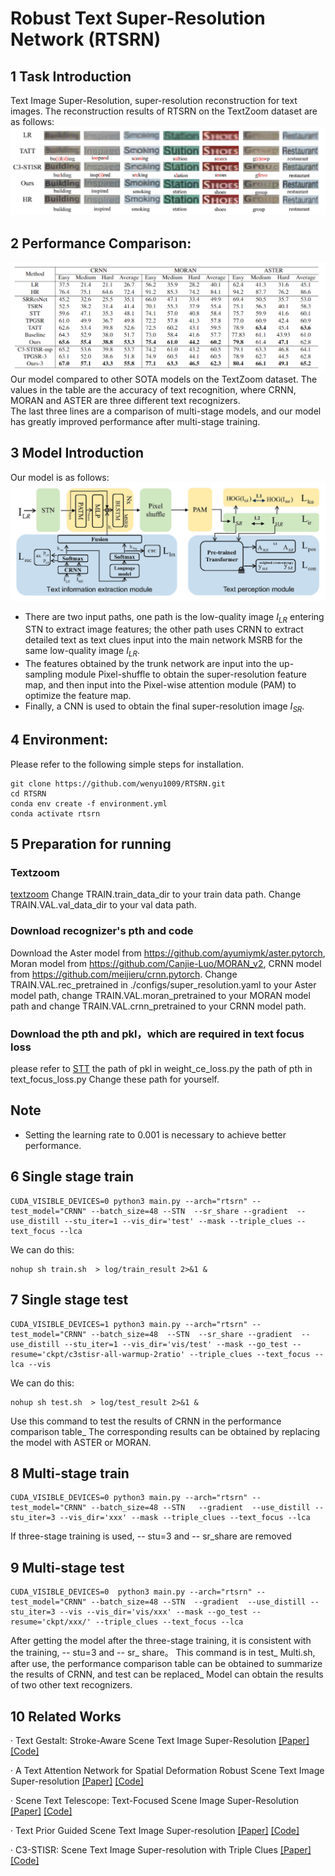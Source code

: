 # Robust Text Super-Resolution Network (RTSRN)



## 1 Task Introduction

Text Image Super-Resolution, super-resolution reconstruction for text images. The reconstruction results of RTSRN on the TextZoom dataset are as follows:
![visualization](./pic/visualization.jpg)
## 2 Performance Comparison:

![main table](./pic/main_table.png)
Our model compared to other SOTA models on the TextZoom dataset. The values in the table are the accuracy of text recognition, where CRNN, MORAN and ASTER are three different text recognizers.
<br>
The last three lines are a comparison of multi-stage models, and our model has greatly improved performance after multi-stage training.
## 3 Model Introduction

Our model is as follows:
![visualization](./pic/architecture.jpg)

- There are two input paths, one path is the low-quality image $I_{LR}$ entering STN to extract image features; the other path uses CRNN to extract detailed text as text clues input into the main network MSRB for the same low-quality image $I_{LR}$.
- The features obtained by the trunk network are input into the up-sampling module Pixel-shuffle to obtain the super-resolution feature map, and then input into the Pixel-wise attention module (PAM) to optimize the feature map.
- Finally, a CNN is used to obtain the final super-resolution image $I_{SR}$.
## 4 Environment:

Please refer to the following simple steps for installation. 
```
git clone https://github.com/wenyu1009/RTSRN.git
cd RTSRN
conda env create -f environment.yml
conda activate rtsrn
```
## 5 Preparation for running

### Textzoom


[textzoom](https://drive.google.com/drive/folders/1WRVy-fC_KrembPkaI68uqQ9wyaptibMh)
Change TRAIN.train_data_dir to your train data path. Change TRAIN.VAL.val_data_dir to your val data path.


### Download recognizer's pth and code

Download the Aster model from https://github.com/ayumiymk/aster.pytorch, Moran model from https://github.com/Canjie-Luo/MORAN_v2, CRNN model from https://github.com/meijieru/crnn.pytorch.
Change TRAIN.VAL.rec_pretrained in ./configs/super_resolution.yaml to your Aster model path, change TRAIN.VAL.moran_pretrained to your MORAN model path and change TRAIN.VAL.crnn_pretrained to your CRNN model path.
### Download the pth and pkl，which are required in text focus loss
please refer to  [STT](https://github.com/FudanVI/FudanOCR/tree/main/scene-text-telescope)
the path of pkl in weight_ce_loss.py       the path of pth in text_focus_loss.py 
Change these path  for yourself.

## Note

- Setting the learning rate to 0.001 is necessary to achieve better performance.


## 6 Single stage train


```
CUDA_VISIBLE_DEVICES=0 python3 main.py --arch="rtsrn" --test_model="CRNN" --batch_size=48 --STN  --sr_share --gradient  --use_distill --stu_iter=1 --vis_dir='test' --mask --triple_clues --text_focus --lca
```
We can do this:


```
nohup sh train.sh  > log/train_result 2>&1 &
```

## 7 Single stage test



```
CUDA_VISIBLE_DEVICES=1 python3 main.py --arch="rtsrn" --test_model="CRNN" --batch_size=48  --STN  --sr_share --gradient  --use_distill --stu_iter=1 --vis_dir='vis/test' --mask --go_test --resume='ckpt/c3stisr-all-warmup-2ratio' --triple_clues --text_focus --lca --vis
```
We can do this:

```
nohup sh test.sh  > log/test_result 2>&1 &
```
Use this command to test the results of CRNN in the performance comparison table_ The corresponding results can be obtained by replacing the model with ASTER or MORAN.




## 8 Multi-stage train



```
CUDA_VISIBLE_DEVICES=0 python3 main.py --arch="rtsrn" --test_model="CRNN" --batch_size=48 --STN   --gradient  --use_distill --stu_iter=3 --vis_dir='xxx' --mask --triple_clues --text_focus --lca
```

If three-stage training is used, -- stu=3 and -- sr_share are removed <br>



## 9 Multi-stage test

```
CUDA_VISIBLE_DEVICES=0  python3 main.py --arch="rtsrn" --test_model="CRNN" --batch_size=48 --STN  --gradient  --use_distill --stu_iter=3 --vis --vis_dir='vis/xxx' --mask --go_test --resume='ckpt/xxx/' --triple_clues --text_focus --lca
```
After getting the model after the three-stage training, it is consistent with the training, -- stu=3 and -- sr_ share。
This command is in test_ Multi.sh, after use, the performance comparison table can be obtained to summarize the results of CRNN, and test can be replaced_ Model can obtain the results of two other text recognizers.

## 10 Related Works 
· Text Gestalt: Stroke-Aware Scene Text Image Super-Resolution [[Paper]](https://arxiv.org/pdf/2112.08171.pdf) [[Code]](https://github.com/FudanVI/FudanOCR)

· A Text Attention Network for Spatial Deformation Robust Scene Text Image Super-resolution [[Paper]](https://arxiv.org/pdf/2203.09388.pdf) [[Code]](https://github.com/mjq11302010044/TATT)

· Scene Text Telescope: Text-Focused Scene Image Super-Resolution [[Paper]](https://openaccess.thecvf.com/content/CVPR2021/papers/Chen_Scene_Text_Telescope_Text-Focused_Scene_Image_Super-Resolution_CVPR_2021_paper.pdf) [[Code]](https://github.com/FudanVI/FudanOCR)

· Text Prior Guided Scene Text Image Super-resolution [[Paper]](https://arxiv.org/pdf/2106.15368.pdf) [[Code]](https://github.com/mjq11302010044/TPGSR)

· C3-STISR: Scene Text Image Super-resolution with Triple Clues [[Paper]](https://arxiv.org/pdf/2204.14044.pdf) [[Code]](https://github.com/zhaominyiz/C3-STISR)
